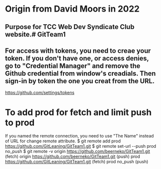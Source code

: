 # Origin from David Moors in 2022
## Purpose for TCC Web Dev Syndicate Club website.# GitTeam1
## For access with tokens, you need to creae your token. If you don't have one, or access denies, go to "Credential Manager" and remove the Github credential from window's creadials. Then sign-in by token the one you creat from the URL. 
https://github.com/settings/tokens

# To add prod for fetch and limit push to prod
If you named the remote connection, you need to use "The Name" instead of URL for change remote attribute. 
$ git remote add prod https://github.com/GitLeaning/GitTeam1.git
$ git remote set-url --push prod no_push
$ git remote -v
origin  https://github.com/beerneko/GitTeam1.git (fetch)
origin  https://github.com/beerneko/GitTeam1.git (push)
prod    https://github.com/GitLeaning/GitTeam1.git (fetch)
prod    no_push (push)

